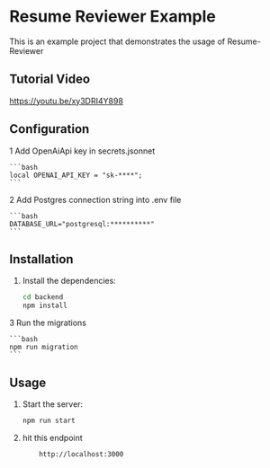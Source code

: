 # Resume Reviewer Example

This is an example project that demonstrates the usage of Resume-Reviewer

## Tutorial Video

https://youtu.be/xy3DRI4Y898

## Configuration

1 Add OpenAiApi key in secrets.jsonnet

    ```bash
    local OPENAI_API_KEY = "sk-****";
    ```

2 Add Postgres connection string into .env file

    ```bash
    DATABASE_URL="postgresql:**********"
    ```

## Installation

1. Install the dependencies:

    ```bash
    cd backend
    npm install
    ```

3 Run the migrations

    ```bash
    npm run migration
    ```

## Usage

1. Start the server:

    ```bash
    npm run start
    ```

2. hit this endpoint

    ```bash
        http://localhost:3000
    ```
